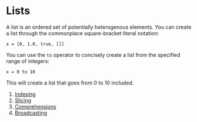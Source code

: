 # Lists

A list is an ordered set of potentially heterogenous elements. You can create a list through the commonplace square-bracket literal notation:

```
x = [0, 1.0, true, []]
```

You can use the `to` operator to concisely create a list from the specified range of integers:

```
x = 0 to 10
```

This will create a list that goes from 0 to 10 included.


1. [Indexing](./0-indexing.md)
1. [Slicing](./1-slicing.md)
1. [Comprehensions](./2-comprehensions.md)
1. [Broadcasting](./3-broadcasting.md)

